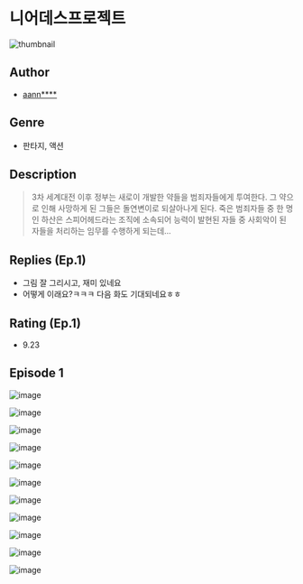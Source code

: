 # 니어데스프로젝트
![thumbnail](https://image-comic.pstatic.net/user_contents_data/challenge_comic/2023/05/24/211843/upload_3544394725919712048_480x623.jpeg)

## Author
- [aann****](https://comic.naver.com/artistTitle?id=211843)

## Genre
- 판타지, 액션

## Description
> 3차 세계대전 이후 정부는 새로이 개발한 약들을 범죄자들에게 투여한다. 그 약으로 인해 사망하게 된 그들은 돌연변이로 되살아나게 된다. 죽은 범죄자들 중 한 명인 하산은 스피어헤드라는 조직에 소속되어 능력이 발현된 자들 중 사회악이 된 자들을 처리하는 임무를 수행하게 되는데...

## Replies (Ep.1)
- 그림 잘 그리시고, 재미 있네요
- 어떻게 이래요?ㅋㅋㅋ 다음 화도 기대되네요ㅎㅎ

## Rating (Ep.1)
- 9.23

## Episode 1
![image](https://image-comic.pstatic.net/user_contents_data/challenge_comic/2023/05/24/211843/upload_7292002004394664248.jpeg)

![image](https://image-comic.pstatic.net/user_contents_data/challenge_comic/2023/05/24/211843/upload_3545518388151728438.jpeg)

![image](https://image-comic.pstatic.net/user_contents_data/challenge_comic/2023/05/24/211843/upload_3774689827781960291.jpeg)

![image](https://image-comic.pstatic.net/user_contents_data/challenge_comic/2023/05/24/211843/upload_7219605984868787255.jpeg)

![image](https://image-comic.pstatic.net/user_contents_data/challenge_comic/2023/05/24/211843/upload_4135542724418221923.jpeg)

![image](https://image-comic.pstatic.net/user_contents_data/challenge_comic/2023/05/24/211843/upload_7005174829187282999.jpeg)

![image](https://image-comic.pstatic.net/user_contents_data/challenge_comic/2023/05/24/211843/upload_4122545393221580901.jpeg)

![image](https://image-comic.pstatic.net/user_contents_data/challenge_comic/2023/05/24/211843/upload_3559305373999707492.jpeg)

![image](https://image-comic.pstatic.net/user_contents_data/challenge_comic/2023/05/24/211843/upload_7233966516435564643.jpeg)

![image](https://image-comic.pstatic.net/user_contents_data/challenge_comic/2023/05/24/211843/upload_7233688339976566833.jpeg)

![image](https://image-comic.pstatic.net/user_contents_data/challenge_comic/2023/05/24/211843/upload_7305791207382726499.jpeg)
